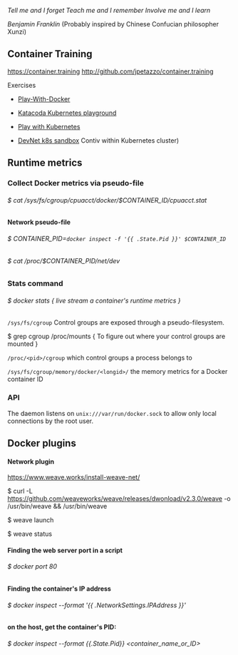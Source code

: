 
_Tell me and I forget_
_Teach me and I remember_
_Involve me and I learn_
	
_Benjamin Franklin_
(Probably inspired by Chinese Confucian philosopher Xunzi)


## Container Training

https://container.training
http://github.com/jpetazzo/container.training

Exercises

 * [Play-With-Docker](http://www.play-with-docker.com)

 * [Katacoda Kubernetes playground](https://katacoda.com/courses/kubernetes/playground)

 * [Play with Kubernetes](https://labs.play-with-k8s.com)

 * [DevNet k8s sandbox](https://devnetsandbox.cisco.com) Contiv within Kubernetes cluster)



## Runtime metrics


### Collect Docker metrics via pseudo-file

###### $ cat /sys/fs/cgroup/cpuacct/docker/$CONTAINER_ID/cpuacct.stat

#### Network pseudo-file

###### $ CONTAINER_PID=`docker inspect -f '{{ .State.Pid }}' $CONTAINER_ID`
###### $ cat /proc/$CONTAINER_PID/net/dev   

### Stats command

###### $ docker stats { live stream a container's runtime metrics }

``` /sys/fs/cgroup ``` Control groups are exposed through a pseudo-filesystem.

$ grep cgroup /proc/mounts { To figure out where your control groups are mounted }

``` /proc/<pid>/cgroup ``` which control groups a process belongs to

``` /sys/fs/cgroup/memory/docker/<longid>/ ``` the memory metrics for a Docker container ID

### API

The daemon listens on ```unix:///var/run/docker.sock``` to allow only local connections by the root user. 


## Docker plugins

#### Network plugin

https://www.weave.works/install-weave-net/

$ curl -L https://github.com/weaveworks/weave/releases/dwonload/v2.3.0/weave -o /usr/bin/weave && /usr/bin/weave

$ weave launch

$ weave status



#### Finding the web server port in a script

###### $ docker port <containerID> 80

#### Finding the container's IP address

###### $ docker inspect --format '{{ .NetworkSettings.IPAddress }}' <yourContainerID>

#### on the host, get the container's PID:

###### $ docker inspect --format {{.State.Pid}} <container_name_or_ID>

